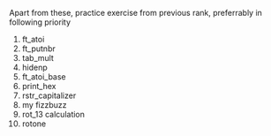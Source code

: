 Apart from these, practice exercise from previous rank, preferrably in following priority
1. ft_atoi
2. ft_putnbr
3. tab_mult
4. hidenp
5. ft_atoi_base
6. print_hex
7. rstr_capitalizer
8. my fizzbuzz
9. rot_13 calculation
10. rotone
